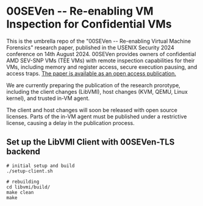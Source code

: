# 00SEVen -- Re-enabling VM Inspection for Confidential VMs

This is the umbrella repo of the "00SEVen -- Re-enabling Virtual Machine Forensics" research paper, published in the USENIX Security 2024 conference on 14th August 2024.
00SEVen provides owners of confidential AMD SEV-SNP VMs (TEE VMs) with remote inspection capabilities for their VMs, including memory and register access, secure execution pausing, and access traps.
[The paper is available as an open access publication.](https://www.usenix.org/conference/usenixsecurity24/presentation/schwarz)

We are currently preparing the publication of the research prorotype, including the client changes (LibVMI), host changes (KVM, QEMU, Linux kernel), and trusted in-VM agent.

The client and host changes will soon be released with open source licenses.
Parts of the in-VM agent must be published under a restrictive license, causing a delay in the publication process.


## Set up the LibVMI Client with 00SEVen-TLS backend
```
# initial setup and build
./setup-client.sh

# rebuilding
cd libvmi/build/
make clean
make
```

